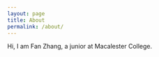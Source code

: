 ```yaml
---
layout: page
title: About
permalink: /about/
---
```


Hi, I am Fan Zhang, a junior at Macalester College.
